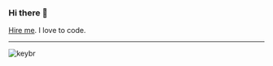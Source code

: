 ### Hi there 👋

[Hire me](https://www.linkedin.com/in/amekusa/). I love to code.

---

![keybr](https://github.com/amekusa/amekusa/assets/3948302/530c273f-758a-4599-9955-cf303f577b74)
